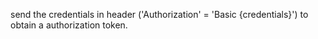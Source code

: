 send the credentials in header ('Authorization' = 'Basic {credentials}') to obtain a authorization token.